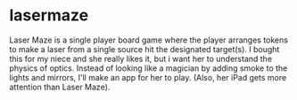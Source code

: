 # lasermaze
Laser Maze is a single player board game where the player arranges tokens to make a laser from a single source hit the designated target(s). I bought this for my niece and she really likes it, but i want her to understand the physics of optics. Instead of looking like a magician by adding smoke to the lights and mirrors, I'll make an app for her to play. (Also, her iPad gets more attention than Laser Maze).
